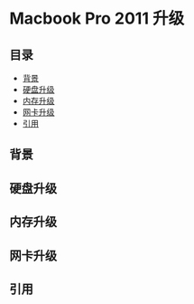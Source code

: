 # <span id="title">Macbook Pro 2011 升级</span>

## <span id="content">目录</span>
- [背景](#background)
- [硬盘升级](#disk-upgrade)
- [内存升级](#memory-upgrade)
- [网卡升级](#netcard-upgrade)
- [引用](#reference)

## <span id="background">背景</span>



## <span id="disk-upgrade">硬盘升级</span>

## <span id="memory-upgrade">内存升级</span>

## <span id="netcard-upgrade">网卡升级</span>

## <span id="reference">引用</span>
[1]: https://www.zhihu.com/question/20369676 "固态硬盘选购(知乎)"
[2]: https://post.smzdm.com/p/422843/ "BP硬盘升级1"
[3]: https://blog.csdn.net/chenbo163/article/details/50610694 "MBP硬盘升级2"
[4]: http://kuaibao.qq.com/s/20181022A0LW9Z00?refer=spider "MBP硬盘升级3"
[5]: https://post.smzdm.com/p/445112/ "MBP硬盘升级4"
[6]: https://www.feng.com/post/8404406 "MBP硬盘升级5"
[7]: https://post.smzdm.com/p/a07md3gz/ "MBP硬盘升级6"
[8]: https://www.feng.com/post/8471937 "MBP网卡升级1"
[9]: https://www.feng.com/post/8243448 "MBP网卡升级2"
[10]: https://zhuanlan.zhihu.com/p/21329733 "MBP网卡升级3"
[11]: https://browser.geekbench.com/mac-benchmarks "GeekBench"
